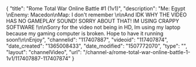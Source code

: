 {
    "title": "Rome Total War Online Battle #1 (1v1)",
    "description": "Me: Egypt \nEnemy: Macedon\nMap: I don't remember \n\nAnd IDK WHY THE VIDEO HAS NO GAMEPLAY SOUND!  SORRY ABOUT THAT! IM USING CRAPPY SOFTWARE !\n\nSorry for the video not being in HD, Im using my laptop because my gaming computer is broken.  Hope to have it running soon!\n\nEnjoy",
    "channelid": "117407887",
    "videoid": "117407874",
    "date_created": "1365008433",
    "date_modified": "1507772070",
    "type": "",
    "layout": "channelVideo",
    "url": "\/channel-a\/rome-total-war-online-battle-1-1v1\/117407887-117407874"
}